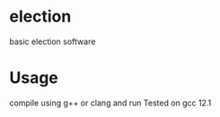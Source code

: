 # election
basic election software


# Usage

compile using g++ or clang and run
Tested on gcc 12.1
